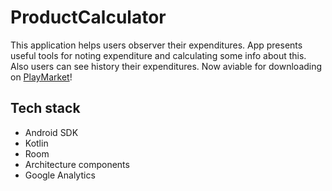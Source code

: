 # ProductCalculator
This application helps users observer their expenditures. App presents useful tools for noting expenditure and calculating some info about this.
Also users can see history their expenditures. Now aviable for downloading on [PlayMarket](https://play.google.com/store/apps/details?id=com.human_developing_soft.productcalc)!

## Tech stack
+ Android SDK
+ Kotlin
+ Room
+ Architecture components
+ Google Analytics



